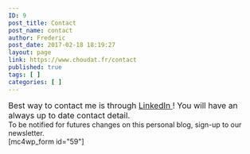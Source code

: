 ```yaml
---
ID: 9
post_title: Contact
post_name: contact
author: Frederic
post_date: 2017-02-18 18:19:27
layout: page
link: https://www.choudat.fr/contact
published: true
tags: [ ]
categories: [ ]
---
```

<div>
</div>

<div>
  <span style="font-size: 1rem;">Best way to contact me is through </span><a style="font-size: 1rem;" href="https://www.linkedin.com/in/fredericchoudat/">LinkedIn </a><span style="font-size: 1rem;">! You will have an always up to date contact detail.</span>
</div>

<div class="textwidget">
  To be notified for futures changes on this personal blog, sign-up to our newsletter.
</div>

<div>
  <div class="textwidget">
    [mc4wp_form id="59"]
  </div>
</div>